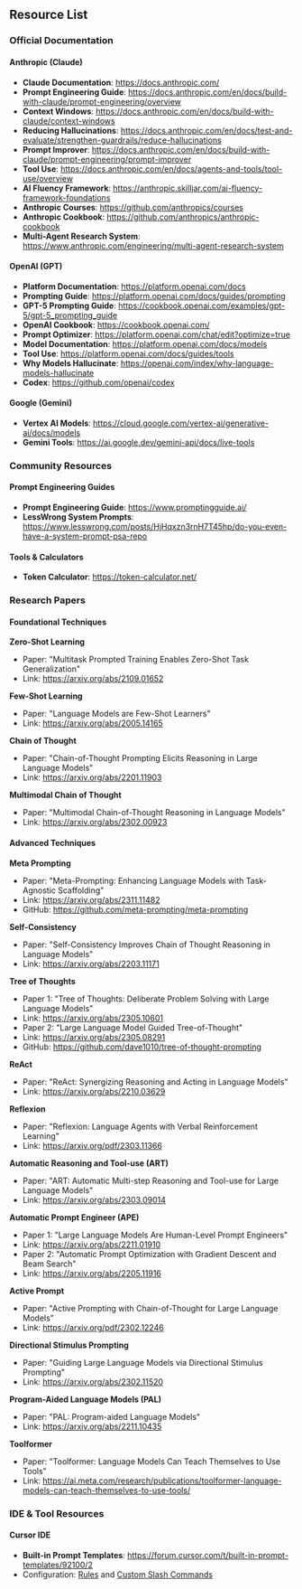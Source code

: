 ## Resource List

### Official Documentation

#### Anthropic (Claude)
- **Claude Documentation**: https://docs.anthropic.com/
- **Prompt Engineering Guide**: https://docs.anthropic.com/en/docs/build-with-claude/prompt-engineering/overview
- **Context Windows**: https://docs.anthropic.com/en/docs/build-with-claude/context-windows
- **Reducing Hallucinations**: https://docs.anthropic.com/en/docs/test-and-evaluate/strengthen-guardrails/reduce-hallucinations
- **Prompt Improver**: https://docs.anthropic.com/en/docs/build-with-claude/prompt-engineering/prompt-improver
- **Tool Use**: https://docs.anthropic.com/en/docs/agents-and-tools/tool-use/overview
- **AI Fluency Framework**: https://anthropic.skilljar.com/ai-fluency-framework-foundations
- **Anthropic Courses**: https://github.com/anthropics/courses
- **Anthropic Cookbook**: https://github.com/anthropics/anthropic-cookbook
- **Multi-Agent Research System**: https://www.anthropic.com/engineering/multi-agent-research-system

#### OpenAI (GPT)
- **Platform Documentation**: https://platform.openai.com/docs
- **Prompting Guide**: https://platform.openai.com/docs/guides/prompting
- **GPT-5 Prompting Guide**: https://cookbook.openai.com/examples/gpt-5/gpt-5_prompting_guide
- **OpenAI Cookbook**: https://cookbook.openai.com/
- **Prompt Optimizer**: https://platform.openai.com/chat/edit?optimize=true
- **Model Documentation**: https://platform.openai.com/docs/models
- **Tool Use**: https://platform.openai.com/docs/guides/tools
- **Why Models Hallucinate**: https://openai.com/index/why-language-models-hallucinate
- **Codex**: https://github.com/openai/codex

#### Google (Gemini)
- **Vertex AI Models**: https://cloud.google.com/vertex-ai/generative-ai/docs/models
- **Gemini Tools**: https://ai.google.dev/gemini-api/docs/live-tools

### Community Resources

#### Prompt Engineering Guides
- **Prompt Engineering Guide**: https://www.promptingguide.ai/
- **LessWrong System Prompts**: https://www.lesswrong.com/posts/HjHqxzn3rnH7T45hp/do-you-even-have-a-system-prompt-psa-repo

#### Tools & Calculators
- **Token Calculator**: https://token-calculator.net/

### Research Papers

#### Foundational Techniques

**Zero-Shot Learning**
- Paper: "Multitask Prompted Training Enables Zero-Shot Task Generalization"
- Link: https://arxiv.org/abs/2109.01652

**Few-Shot Learning**
- Paper: "Language Models are Few-Shot Learners"
- Link: https://arxiv.org/abs/2005.14165

**Chain of Thought**
- Paper: "Chain-of-Thought Prompting Elicits Reasoning in Large Language Models"
- Link: https://arxiv.org/abs/2201.11903

**Multimodal Chain of Thought**
- Paper: "Multimodal Chain-of-Thought Reasoning in Language Models"
- Link: https://arxiv.org/abs/2302.00923

#### Advanced Techniques

**Meta Prompting**
- Paper: "Meta-Prompting: Enhancing Language Models with Task-Agnostic Scaffolding"
- Link: https://arxiv.org/abs/2311.11482
- GitHub: https://github.com/meta-prompting/meta-prompting

**Self-Consistency**
- Paper: "Self-Consistency Improves Chain of Thought Reasoning in Language Models"
- Link: https://arxiv.org/abs/2203.11171

**Tree of Thoughts**
- Paper 1: "Tree of Thoughts: Deliberate Problem Solving with Large Language Models"
- Link: https://arxiv.org/abs/2305.10601
- Paper 2: "Large Language Model Guided Tree-of-Thought"
- Link: https://arxiv.org/abs/2305.08291
- GitHub: https://github.com/dave1010/tree-of-thought-prompting

**ReAct**
- Paper: "ReAct: Synergizing Reasoning and Acting in Language Models"
- Link: https://arxiv.org/abs/2210.03629

**Reflexion**
- Paper: "Reflexion: Language Agents with Verbal Reinforcement Learning"
- Link: https://arxiv.org/pdf/2303.11366

**Automatic Reasoning and Tool-use (ART)**
- Paper: "ART: Automatic Multi-step Reasoning and Tool-use for Large Language Models"
- Link: https://arxiv.org/abs/2303.09014

**Automatic Prompt Engineer (APE)**
- Paper 1: "Large Language Models Are Human-Level Prompt Engineers"
- Link: https://arxiv.org/abs/2211.01910
- Paper 2: "Automatic Prompt Optimization with Gradient Descent and Beam Search"
- Link: https://arxiv.org/abs/2205.11916

**Active Prompt**
- Paper: "Active Prompting with Chain-of-Thought for Large Language Models"
- Link: https://arxiv.org/pdf/2302.12246

**Directional Stimulus Prompting**
- Paper: "Guiding Large Language Models via Directional Stimulus Prompting"
- Link: https://arxiv.org/abs/2302.11520

**Program-Aided Language Models (PAL)**
- Paper: "PAL: Program-aided Language Models"
- Link: https://arxiv.org/abs/2211.10435

**Toolformer**
- Paper: "Toolformer: Language Models Can Teach Themselves to Use Tools"
- Link: https://ai.meta.com/research/publications/toolformer-language-models-can-teach-themselves-to-use-tools/

### IDE & Tool Resources

#### Cursor IDE
- **Built-in Prompt Templates**: https://forum.cursor.com/t/built-in-prompt-templates/92100/2
- Configuration: [Rules](https://cursor.com/docs/context/rules) and [Custom Slash Commands](https://cursor.com/docs/agent/chat/commands)
